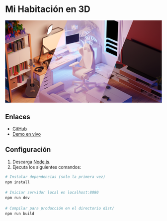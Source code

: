 # Mi Habitación en 3D

![Vista previa de Mi Habitación en 3D](./static/social/share-1200x630.png)

## Enlaces

- [GitHub](https://github.com/Santiagorodriguezgalviz/Habitacion-3d.git)
- [Demo en vivo](https://my-room-in-3d.vercel.app)

## Configuración

1. Descarga [Node.js](https://nodejs.org/es/download/).
2. Ejecuta los siguientes comandos:

```bash
# Instalar dependencias (solo la primera vez)
npm install

# Iniciar servidor local en localhost:8080
npm run dev

# Compilar para producción en el directorio dist/
npm run build
```
